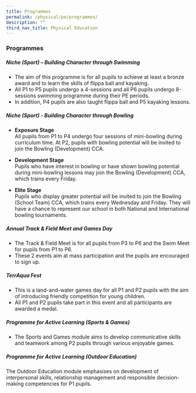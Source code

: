 ```yaml
---
title: Programmes
permalink: /physical/pe/programmes/
description: ""
third_nav_title: Physical Education
---
```

### **Programmes**
##### **Niche (Sport) – Building Character through Swimming**
*   The aim of this programme is for all pupils to achieve at least a bronze award and to learn the skills of flippa ball and kayaking.
*   All P1 to P5 pupils undergo a 4-sessions and all P6 pupils undergo 8-sessions swimming programme during their PE periods.
*   In addition, P4 pupils are also taught flippa ball and P5 kayaking lessons.

##### **Niche (Sport) - Building Character through Bowling**
*   **Exposure Stage**<br>
All pupils from P1 to P4 undergo four sessions of mini-bowling during curriculum time. At P2, pupils with bowling potential will be invited to join the Bowling (Development) CCA.

*   **Development Stage**<br>
Pupils who have interest in bowling or have shown bowling potential during mini-bowling lessons may join the Bowling (Development) CCA, which trains every Friday.

*   **Elite Stage**<br>
Pupils who display greater potential will be invited to join the Bowling (School Team) CCA, which trains every Wednesday and Friday. They will have a chance to represent our school in both National and International bowling tournaments.

##### **Annual Track & Field Meet and Games Day**
*   The Track & Field Meet is for all pupils from P3 to P6 and the Swim Meet for pupils from P1 to P6.
*   These 2 events aim at mass participation and the pupils are encouraged to sign up.

##### **TerrAqua Fest**
*   This is a land-and-water games day for all P1 and P2 pupils with the aim of introducing friendly competition for young children.
*   All P1 and P2 pupils take part in this event and all participants are awarded a medal.

##### **Programme for Active Learning (Sports & Games)**
*   The Sports and Games module aims to develop communicative skills and teamwork among P2 pupils through various enjoyable games.

##### **Programme for Active Learning (Outdoor Education)**
The Outdoor Education module emphasises on development of interpersonal skills, relationship management and responsible decision-making competencies for P1 pupils.